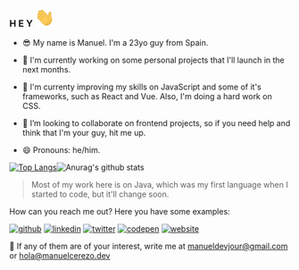 ### H E Y <img src="https://raw.githubusercontent.com/manueldevjour/manueldevjour/master/Hey.gif" width="35px">


- :sunglasses: My name is Manuel. I'm a 23yo guy from Spain.

- 🔭 I'm currently working on some personal projects that I'll launch in the next months.

- 🌱 I'm currenty improving my skills on JavaScript and some of it's frameworks, such as React and Vue.
Also, I'm doing a hard work on CSS.

- 👯 I’m looking to collaborate on frontend projects, so if you need help and think that I'm your guy, hit me up.

- 😄 Pronouns: he/him.

[![Top Langs](https://github-readme-stats.vercel.app/api/top-langs/?username=manueldevjour&theme=dracula)](https://github.com/anuraghazra/github-readme-stats)![Anurag's github stats](https://github-readme-stats.vercel.app/api?username=manueldevjour&show_icons=true&theme=dracula)

> Most of my work here is on Java, which was my first language when I started to code, but it'll change soon.

How can you reach me out? Here you have some examples:

[<img src='https://cdn.jsdelivr.net/npm/simple-icons@3.0.1/icons/github.svg' alt='github' height='40'>](https://github.com/manueldevjour)  [<img src='https://cdn.jsdelivr.net/npm/simple-icons@3.0.1/icons/linkedin.svg' alt='linkedin' height='40'>](https://www.linkedin.com/in/manuel-cerezo/)  [<img src='https://cdn.jsdelivr.net/npm/simple-icons@3.0.1/icons/twitter.svg' alt='twitter' height='40'>](https://twitter.com/manueldevjour)  [<img src='https://cdn.jsdelivr.net/npm/simple-icons@3.0.1/icons/codepen.svg' alt='codepen' height='40'>](https://codepen.io/manueldevjour_)  [<img src='https://cdn.jsdelivr.net/npm/simple-icons@3.0.1/icons/icloud.svg' alt='website' height='40'>](https://manuelcerezo.dev/)  

:email: If any of them are of your interest, write me at manueldevjour@gmail.com or hola@manuelcerezo.dev

